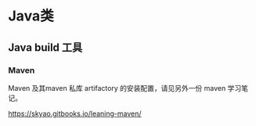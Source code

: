 # Java类

## Java build 工具

### Maven

Maven 及其maven 私库 artifactory 的安装配置，请见另外一份 maven 学习笔记。

https://skyao.gitbooks.io/leaning-maven/